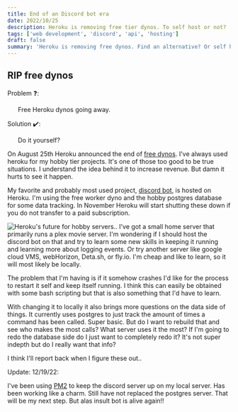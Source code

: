```yaml
---
title: End of an Discord bot era
date: 2022/10/25
description: Heroku is removing free tier dynos. To self host or not?
tags: ['web development', 'discord', 'api', 'hosting']
draft: false
summary: 'Heroku is removing free dynos. Find an alternative? Or self host... Hmm '
---
```


## RIP free dynos

Problem ❓:

&nbsp;&nbsp;&nbsp;&nbsp;&nbsp;&nbsp;Free Heroku dynos going away.

Solution ✔️:

&nbsp;&nbsp;&nbsp;&nbsp;&nbsp;&nbsp;Do it yourself?

On August 25th Heroku announced the end of [free dynos](https://blog.heroku.com/next-chapter). I've always used heroku for my hobby tier projects. It's one of those too good to be true situations. I understand the idea behind it to increase revenue. But damn it hurts to see it happen.

My favorite and probably most used project, [discord bot](/blog/discordData), is hosted on Heroku. I'm using the free worker dyno and the hobby postgres database for some data tracking. In November Heroku will start shutting these down if you do not transfer to a paid subscription.

![Heroku's future for hobby servers..](http://driving-tests.org/wp-content/uploads/2020/09/shutterstock_1740923465.jpg)
I've got a small home server that primarily runs a plex movie server. I'm wondering if I should host the discord bot on that and try to learn some new skills in keeping it running and learning more about logging events. Or try another server like google cloud VMS, webHorizon, Deta.sh, or fly.io. I'm cheap and like to learn, so it will most likely be locally.

The problem that I'm having is if it somehow crashes I'd like for the process to restart it self and keep itself running. I think this can easily be obtained with some bash scripting but that is also something that I'd have to learn.

With changing it to locally it also brings more questions on the data side of things. It currently uses postgres to just track the amount of times a command has been called. Super basic. But do I want to rebuild that and see who makes the most calls? What server uses it the most? If I'm going to redo the database side do I just want to completely redo it? It's not super indepth but do I really want that info?

I think I'll report back when I figure these out..

Update: 12/19/22:

I've been using [PM2](https://app.pm2.io) to keep the discord server up on my local server. Has been working like a charm. Still have not replaced the postgres server. That will be my next step. But alas insult bot is alive again!!
